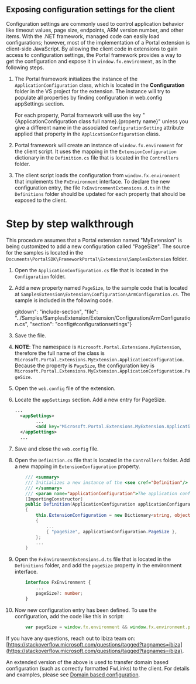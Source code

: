 
<tags
    ms.service="portalfx"
    ms.workload="portalfx"
    ms.tgt_pltfrm="portalfx"
    ms.devlang="portalfx"
    ms.topic="get-started-article"
    ms.date="12/26/2015"
    ms.author="lixinxu"/>    

<a name="exposing-configuration-settings-for-the-client"></a>
## Exposing configuration settings for the client

Configuration settings are commonly used to control application behavior like timeout values, page size, endpoints, ARM version number, and other items. With the .NET framework, managed code can easily load configurations; however, most of the implementation of a Portal extension is client-side JavaScript.  By allowing the client code in extensions to gain access to configuration settings, the Portal framework provides a way to get the configuration and expose it in `window.fx.environment`, as in the following steps. 

1. The Portal framework initializes the instance of the  `ApplicationConfiguration` class, which is located in the   **Configuration** folder in the VS project for the extension. The instance will try to populate all properties by finding configuration in web.config appSettings section. 

    For each property, Portal framework will use the key "{ApplicationConfiguration class full name}.{property name}" unless you give a different name in the associated `ConfigurationSetting` attribute applied that property in the `ApplicationConfiguration` class.

1. Portal framework will create an instance of `window.fx.environment` for the client script. It uses the mapping in the `ExtensionConfiguration` dictionary in the `Definition.cs` file that is located in the `Controllers` folder.

1. The client script loads the configuration from `window.fx.environment` that implements the `FxEnvironment` interface. To declare the new configuration entry, the file `FxEnvironmentExtensions.d.ts` in the `Definitions` folder should be updated for each property that should be exposed to the client.

<a name="step-by-step-walkthrough"></a>
# Step by step walkthrough

This procedure assumes that a Portal extension named "MyExtension" is being customized to add a new configuration called "PageSize". The source for the samples is located in the `Documents\PortalSDK\FrameworkPortal\Extensions\SamplesExtension` folder.

1. Open the `ApplicationConfiguration.cs` file that is located in the  `Configuration` folder.

1. Add a new property named `PageSize`, to the sample code that is located at `SamplesExtension\Extension\Configuration\ArmConfiguration.cs`. The sample is included in the following code.

    <!--TODO:  Customize the sample code to match the description -->

      gitdown": "include-section", "file": "../Samples/SamplesExtension/Extension/Configuration/ArmConfiguration.cs", "section": "config#configurationsettings"}

1. Save the file. 

1. **NOTE**: The namespace is `Microsoft.Portal.Extensions.MyExtension`, therefore the full name of the class is `Microsoft.Portal.Extensions.MyExtension.ApplicationConfiguration`. Because the property is `PageSize`, the configuration key is `Microsoft.Portal.Extensions.MyExtension.ApplicationConfiguration.PageSize`.

1. Open the `web.config` file of the extension.

1. Locate the `appSettings` section. Add a new entry for PageSize.

    ```xml
    ...
      <appSettings>
            ...
            <add key="Microsoft.Portal.Extensions.MyExtension.ApplicationConfiguration.PageSize" value="20"/>
      </appSettings>
      ...
    ```

1. Save and close the `web.config` file.

1. Open the `Definition.cs` file that is located in the `Controllers` folder. Add a new mapping in `ExtensionConfiguration` property.

    ```csharp
        /// <summary>
        /// Initializes a new instance of the <see cref="Definition"/> class.
        /// </summary>
        /// <param name="applicationConfiguration">The application configuration.</param>
        [ImportingConstructor]
        public Definition(ApplicationConfiguration applicationConfiguration)
        {
            this.ExtensionConfiguration = new Dictionary<string, object>()
            {
                ...
                { "pageSize", applicationConfiguration.PageSize },
            };
            ...
        }
    ```

1. Open the `FxEnvironmentExtensions.d.ts` file that is located in the  `Definitions` folder, and add the `pageSize` property in the environment interface.

    ```ts
        interface FxEnvironment {
            ...
            pageSize?: number;
        } 
    ```

1. Now new configuration entry has been defined. To use the configuration, add the code like this in script:

    ```JavaScript
        var pageSize = window.fx.environment && window.fx.environment.pageSize || 10;
    ```
If you have any questions, reach out to Ibiza team on: [https://stackoverflow.microsoft.com/questions/tagged?tagnames=ibiza](https://stackoverflow.microsoft.com/questions/tagged?tagnames=ibiza).

An extended version of the above is used to transfer domain based configuration (such as correctly formatted FwLinks) to the client.
For details and examples, please see [Domain based configuration](portalfx-domain-based-configuration.md).